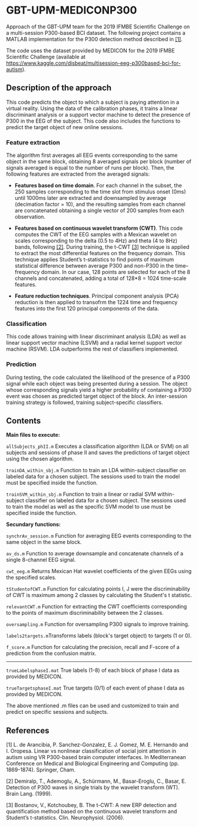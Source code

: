 # GBT-UPM-MEDICONP300

Approach of the GBT-UPM team for the 2019 IFMBE Scientific Challenge on a multi-session P300-based BCI dataset.
The following project contains a MATLAB implementation for the P300 detection method described in [[1]](#1).

The code uses the dataset provided by MEDICON for the 2019 IFMBE Scientific Challenge (available at https://www.kaggle.com/disbeat/multisession-eeg-p300based-bci-for-autism).

## Description of the approach

This code predicts the object to which a subject is paying attention in a virtual reality. Using the data of the calibration phases, it trains a linear discriminant analysis or a support vector machine to detect the presence of P300 in the EEG of the subject. This code also includes the functions to predict the target object of new online sessions.

### Feature extraction

The algorithm first averages all EEG events corresponding to the same object in the same block, obtaining 8 averaged signals per block (number of signals averaged is equal to the number of runs per block). Then, the following features are extracted from the averaged signals:

* **Features based on time domain**. For each channel in the subset, the 250 samples corresponding to the time slot from stimulus onset (0ms) until 1000ms later are extracted and downsampled by average (decimation factor = 10), and the resulting samples from each channel are concatenated obtaining a single vector of 200 samples from each observation.

* **Features based on continuous wavelet transform (CWT)**. This code computes the CWT of the EEG samples with a Mexican wavelet on scales corresponding to the delta (0.5 to 4Hz) and theta (4 to 8Hz) bands, following [[2]](#2). During training, the t-CWT [[3]](#3) technique is applied to extract the most differential features on the frequency domain. This technique applies Student’s t-statistics to find points of maximum statistical difference between average P300 and non-P300 in the time–frequency domain. In our case, 128 points are selected for each of the 8 channels and concatenated, adding a total of 128*8 = 1024 time-scale features.

* **Feature reduction techniques**. Principal component analysis (PCA) reduction is then applied to transofrm the 1224 time and frequency features into the first 120 principal components of the data. 

### Classification
This code allows training with linear discriminant analysis (LDA) as well as linear support vector machine (LSVM) and a radial kernel support vector machine (RSVM). LDA outperforms the rest of classifiers implemented.

### Prediction
During testing, the code calculated the likelihood of the presence of a P300 signal while each object was being presented during a session. The object whose corresponding signals yield a higher probability of containing a P300 event was chosen as predicted target object of the block. An inter-session training strategy is followed, training subject-specific classifiers.


## Contents

**Main files to execute:**

```allSubjects_phII.m``` Executes a classification algorithm (LDA or SVM) on all subjects and sessions of phase II and saves the predictions of target object using the chosen algorithm. 
                              
```trainDA_within_sbj.m```      Function to train an LDA within-subject classifier on labeled data for a chosen subject. The sessions used to train the model must be specified inside the function.

```trainSVM_within_sbj.m```     Function to train a linear or radial SVM within-subject classifier on labeled data for a chosen subject. The sessions used to train the model as well as the specific SVM model to use must be specified inside the function.

**Secundary functions:**

```synchrAv_session.m``` Function for averaging EEG events corresponding to the same object in the same block.

```av_ds.m``` Function to average downsample and concatenate channels of a single 8-channel EEG signal.

```cwt_eeg.m```  Returns Mexican Hat wavelet coefficients of the given EEGs using the specified scales.

```tStudentofCWT.m``` Function for calculating points I, J were the discriminability of CWT is maximum among 2 classes by calculating the Student's t statistic.

```relevantCWT.m``` Function for extracting the CWT coefficients corresponding to the points of maximum discriminability between the 2 classes.

```oversampling.m``` Function for oversampling P300 signals to improve training.

```labels2targets.m```Transforms labels (block's target object) to targets (1 or 0).  

```f_score.m``` Function for calculating the precision, recall and F-score of a prediction from the confusion matrix.

--------------------
```trueLabelsphaseI.mat``` True labels (1-8) of each block of phase I data as provided by MEDICON.

```trueTargetsphaseI.mat``` True targets (0/1) of each event of phase I data as provided by MEDICON.

The above mentioned .m files can be used and customized to train and predict on specific sessions and subjects.

 
## References
<a id="1">[1]</a> 
L. de Arancibia, P. Sanchez-Gonzalez, E. J. Gomez, M. E. Hernando and I. Oropesa. 
Linear vs nonlinear classification of social joint attention in autism using VR P300-based brain computer interfaces.
In Mediterranean Conference on Medical and Biological Engineering and Computing (pp. 1869-1874). Springer, Cham.

<a id="2">[2]</a> 
Demiralp, T., Ademoglu, A., Schürmann, M., Basar-Eroglu, C., Basar, E. 
Detection of P300 waves in single trials by the wavelet transform (WT). 
Brain Lang. (1999).

<a id="3">[3]</a> 
Bostanov, V., Kotchoubey, B.
The t-CWT: A new ERP detection and quantification method based on the continuous wavelet transform and Student’s t-statistics.
Clin. Neurophysiol. (2006).
